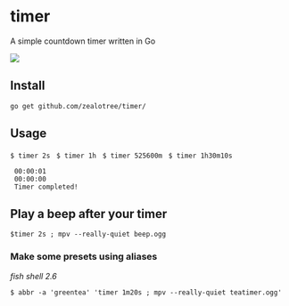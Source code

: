 # timer
A simple countdown timer written in Go

<a href="https://asciinema.org/a/tAtuba3KGefNfPBTqpbexl09j" target="_blank"><img src="https://asciinema.org/a/tAtuba3KGefNfPBTqpbexl09j.png" /></a>


## Install

```go get github.com/zealotree/timer/```

## Usage

```$ timer 2s ```
```$ timer 1h ```
```$ timer 525600m ```
```$ timer 1h30m10s ```

```
 00:00:01
 00:00:00
 Timer completed! 

```

## Play a beep after your timer

``` $timer 2s ; mpv --really-quiet beep.ogg ```

### Make some presets using aliases

*fish shell 2.6*
```
$ abbr -a 'greentea' 'timer 1m20s ; mpv --really-quiet teatimer.ogg'

```
